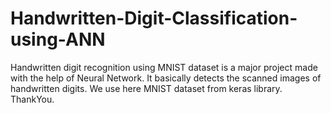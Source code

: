 # Handwritten-Digit-Classification-using-ANN
Handwritten digit recognition using MNIST dataset is a major project made with the help of Neural Network. It basically detects the scanned images of handwritten digits. We use here MNIST dataset from keras library.
ThankYou.
